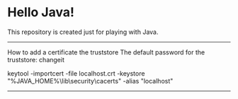 # Hello Java!

This repository is created just for playing with Java.

***
How to add a certificate the truststore
The default password for the truststore: changeit

keytool -importcert -file localhost.crt -keystore "%JAVA_HOME%\lib\security\cacerts" -alias "localhost"
***
